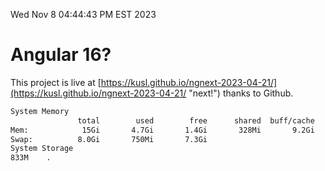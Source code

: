 Wed Nov  8 04:44:43 PM EST 2023

# Angular 16?


This project is live at [https://kusl.github.io/ngnext-2023-04-21/](https://kusl.github.io/ngnext-2023-04-21/ "next!") thanks to Github.

```bash
System Memory
               total        used        free      shared  buff/cache   available
Mem:            15Gi       4.7Gi       1.4Gi       328Mi       9.2Gi       9.9Gi
Swap:          8.0Gi       750Mi       7.3Gi
System Storage
833M	.
```
